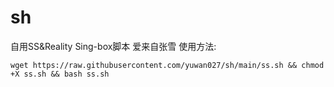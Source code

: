 # sh
自用SS&Reality Sing-box脚本
爱来自张雪
使用方法:
```
wget https://raw.githubusercontent.com/yuwan027/sh/main/ss.sh && chmod +X ss.sh && bash ss.sh
```
